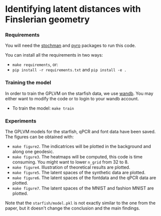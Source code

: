 # Identifying latent distances with Finslerian geometry

### Requirements
You will need the [stochman](https://github.com/MachineLearningLifeScience/stochman) and [pyro](https://pyro.ai/) packages to run this code.

You can install all the requirements in two ways:
* `make requirements`, or:
* `pip install -r requirements.txt` and `pip install -e .`

### Training the model
In order to train the GPLVM on the starfish data, we use [wandb](https://wandb.ai/site). You may either want to modify the code or to login to your wandb account.
* To train the model: `make train`

### Experiments
The GPLVM models for the starfish, qPCR and font data have been saved. The figures can be obtained with:
* `make figure2`. The indicatrices will be plotted in the background and along one geodesic.
* `make figure3`. The heatmaps will be computed, this code is time consuming. You might want to lower `n_grid` from 32 to 8.
* `make figure4`. Illustration of theoretical results are plotted.
* `make figure5`. The latent spaces of the synthetic data are plotted.
* `make figure6`. The latent spaces of the fontdata and the qPCR data are plotted.
* `make figure7`. The latent spaces of the MNIST and fashion MNIST are plotted.

Note that the `starfish/model.pkl` is not exactly similar to the one from the paper, but it doesn't change the conclusion and the main findings.
